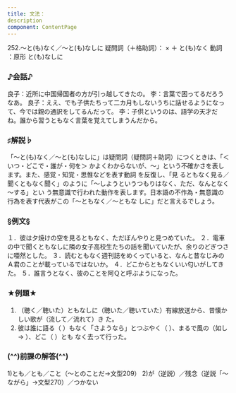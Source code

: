```yaml
---
title: 文法：
description
component: ContentPage
---
```



252.～と(も)なく／～と(も)なしに
疑問詞（＋格助詞）： × ＋ と(も)なく
動詞 ：原形 と(も)なしに
### ♪会話♪
良子：近所に中国帰国者の方が引っ越してきたの。
李：言葉で困ってるだろうなあ。
良子：ええ、でも子供たちって二カ月もしないうちに話せるようになって、今では親の通訳をしてるんだって。
李：子供というのは、語学の天才だね。誰から習うともなく言葉を覚えてしまうんだから。
### ♯解説♭
「～と(も)なく／～と(も)なしに」は疑問詞（疑問詞＋助詞）につくときは、「＜いつ・どこで・誰が・何を＞ かよくわからないが、～」という不確かさを表します。また、感覚・知覚・思惟などを表す動詞 を反復し、「見 るともなく見る／聞くともなく聞く」のように「～しようというつもりはなく、ただ、なんとなく～する」とい う無意識で行われた動作を表します。日本語の不作為・無意識の行為を表す代表がこの「～ともなく／～ともな しに」だと言えるでしょう。
### §例文§
１．彼は夕焼けの空を見るともなく、ただぼんやりと見つめていた。
２．電車の中で聞くともなしに隣の女子高校生たちの話を聞いていたが、余りのどぎつさに唖然とした。
３．読むともなく週刊誌をめくっていると、なんと昔なじみのＡ君のことが載っているではないか。
４．どこからともなくいい匂いがしてきた。
５．誰言うとなく、彼のことを阿Ｑと呼ぶようになった。
### ★例題★
1) （聴く／聴いた）ともなしに（聴いた／聴いていた）有線放送から、昔懐かしい歌が（流して／流れて）き
た。
2) 彼は誰に語る（ ）もなく「さようなら」とつぶやく（ ）、まるで風の（如し→ ）、どこ（ ）とも なく去って行った。
### (^^)前課の解答(^^)
1)とも／とも／こと（～とのことだ→文型209）
2)が（逆説）／残念（逆説「～ながら」→文型270）／つかない
